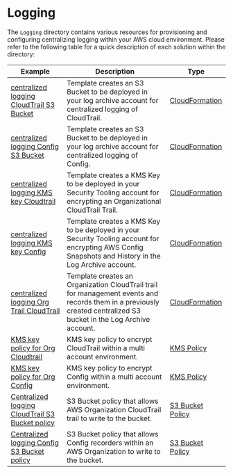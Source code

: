# Logging

The `Logging` directory contains various resources for provisioning and configuring centralizing logging within your AWS cloud environment. Please refer to the following table for a quick description of each solution within the directory:

| Example | Description | Type |
| --------------- | ----------- | ---- |
| [centralized logging CloudTrail S3 Bucket](./centralized-logging-cloudtrail-s3-bucket/) | Template creates an S3 Bucket to be deployed in your log archive account for centralized logging of CloudTrail. | [CloudFormation](./centralized-logging-cloudtrail-s3-bucket/cfn-centralized-logging-cloudtrail-s3-bucket.yaml) |
| [centralized logging Config S3 Bucket](./centralized-logging-config-s3-bucket/)  | Template creates an S3 Bucket to be deployed in your log archive account for centralized logging of Config. | [CloudFormation](./centralized-logging-config-s3-bucket/cfn-centralized-logging-config-s3-bucket.yaml) |
| [centralized logging KMS key Cloudtrail](./centralized-logging-kms-key-cloudtrail/) | Template creates a KMS Key to be deployed in your Security Tooling account for encrypting an Organizational CloudTrail Trail. | [CloudFormation](./centralized-logging-kms-key-cloudtrail/cfn-centralized-logging-kms-key-cloudtrail.yaml) |
| [centralized logging KMS key Config](./centralized-logging-kms-key-config/) | Template creates a KMS Key to be deployed in your Security Tooling account for encrypting AWS Config Snapshots and History in the Log Archive account. | [CloudFormation](./centralized-logging-kms-key-config/cfn-centralized-logging-kms-key-config.yaml)  |
| [centralized logging Org Trail CloudTrail](./centralized-logging-org-trail-cloudtrail/) | Template creates an Organization CloudTrail trail for management events and records them in a previously created centralized S3 bucket in the Log Archive account. | [CloudFormation](./centralized-logging-org-trail-cloudtrail/cfn-centralized-logging-org-trail-aws-cloudtrail.yaml) |
| [KMS key policy for Org Cloudtrail](./kms-key-policy-for-org-cloudtrail/) | KMS key policy to encrypt CloudTrail within a multi account environment. | [KMS Policy](./kms-key-policy-for-org-cloudtrail/kms-key-policy-cloudtrail.json) |
| [KMS key policy for Org Config](./kms-key-policy-for-org-config/)| KMS key policy to encrypt Config within a multi account environment. | [KMS Policy](./kms-key-policy-for-org-config/kms-key-policy-config.json) |
| [Centralized logging CloudTrail S3 Bucket policy](./s3-bucket-policy-centralized-logging-cloudtrail/) | S3 Bucket policy that allows AWS Organization CloudTrail trail to write to the bucket. | [S3 Bucket Policy](./s3-bucket-policy-centralized-logging-cloudtrail/centralized-logging-cloudtrail-s3-bucket-policy.json) |
| [Centralized logging Config S3 Bucket policy](./s3-bucket-policy-centralized-logging-config/) | S3 Bucket policy that allows Config recorders within an AWS Organization to write to the bucket. | [S3 Bucket Policy](./s3-bucket-policy-centralized-logging-config/centralized-logging-config-s3-bucket-policy.json) |
